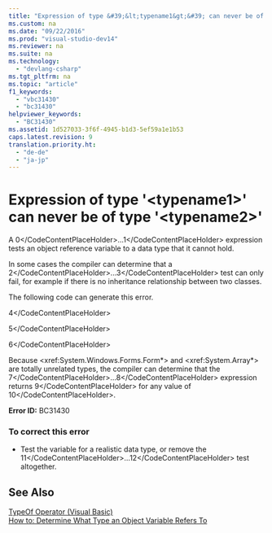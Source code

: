 ```yaml
---
title: "Expression of type &#39;&lt;typename1&gt;&#39; can never be of type &#39;&lt;typename2&gt;&#39;"
ms.custom: na
ms.date: "09/22/2016"
ms.prod: "visual-studio-dev14"
ms.reviewer: na
ms.suite: na
ms.technology: 
  - "devlang-csharp"
ms.tgt_pltfrm: na
ms.topic: "article"
f1_keywords: 
  - "vbc31430"
  - "bc31430"
helpviewer_keywords: 
  - "BC31430"
ms.assetid: 1d527033-3f6f-4945-b1d3-5ef59a1e1b53
caps.latest.revision: 9
translation.priority.ht: 
  - "de-de"
  - "ja-jp"
---
```

# Expression of type &#39;&lt;typename1&gt;&#39; can never be of type &#39;&lt;typename2&gt;&#39;
A <CodeContentPlaceHolder>0\</CodeContentPlaceHolder>...<CodeContentPlaceHolder>1\</CodeContentPlaceHolder> expression tests an object reference variable to a data type that it cannot hold.  
  
 In some cases the compiler can determine that a <CodeContentPlaceHolder>2\</CodeContentPlaceHolder>...<CodeContentPlaceHolder>3\</CodeContentPlaceHolder> test can only fail, for example if there is no inheritance relationship between two classes.  
  
 The following code can generate this error.  
  
 <CodeContentPlaceHolder>4\</CodeContentPlaceHolder>  
  
 <CodeContentPlaceHolder>5\</CodeContentPlaceHolder>  
  
 <CodeContentPlaceHolder>6\</CodeContentPlaceHolder>  
  
 Because \<xref:System.Windows.Forms.Form*> and \<xref:System.Array*> are totally unrelated types, the compiler can determine that the <CodeContentPlaceHolder>7\</CodeContentPlaceHolder>...<CodeContentPlaceHolder>8\</CodeContentPlaceHolder> expression returns <CodeContentPlaceHolder>9\</CodeContentPlaceHolder> for any value of <CodeContentPlaceHolder>10\</CodeContentPlaceHolder>.  
  
 **Error ID:** BC31430  
  
### To correct this error  
  
-   Test the variable for a realistic data type, or remove the <CodeContentPlaceHolder>11\</CodeContentPlaceHolder>...<CodeContentPlaceHolder>12\</CodeContentPlaceHolder> test altogether.  
  
## See Also  
 [TypeOf Operator (Visual Basic)](../vs140/typeof-operator--visual-basic-.md)   
 [How to: Determine What Type an Object Variable Refers To](../vs140/how-to--determine-what-type-an-object-variable-refers-to--visual-basic-.md)